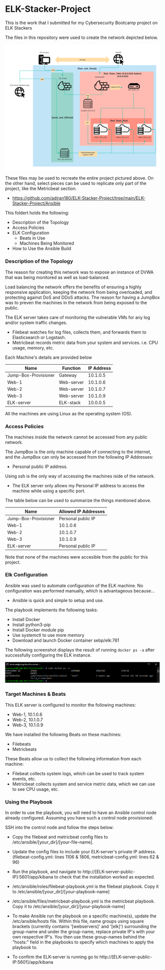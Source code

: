 # ELK-Stacker-Project
This is the work that I submitted for my Cybersecurity Bootcamp project on ELK Stackers

The files in this repository were used to create the network depicted below.

![github-small](https://github.com/adiran180/ELK-Stacker-Project/blob/95d080d4a362518e912e43d691110ae64e0bf2ec/ELK-Stacker-Project/My%20Final%20ELK%20Diagram.png)

These files may be used to recreate the entire project pictured above. On the other hand, select pieces can be used to replicate only part of the project, like the Metricbeat section.

 - https://github.com/adiran180/ELK-Stacker-Project/tree/main/ELK-Stacker-Project/Ansible

This foldert holds the following:
- Description of the Topology
- Access Policies
- ELK Configuration
  - Beats in Use
  - Machines Being Monitored
- How to Use the Ansible Build


### Description of the Topology

The reason for creating this network was to expose an instance of DVWA that was being monitored as well as load-balanced.

Load balancing the network offers the benefits of ensuring a highly responsive application, keeping the network from being overloaded, and protecting against DoS and DDoS attacks.
The reason for having a JumpBox was to preven the machines in the network from being exposed to the public.

The ELK server takes care of monitoring the vulnerable VMs for any log and/or system traffic changes.
- Filebeat watches for log files, collects them, and forwards them to Elasticsearch or Logstash.
- Metricbeat records metric data from your system and services. i.e. CPU usage, memory, etc.

Each Machine's details are provided below


| Name               | Function | IP Address |
|--------------------|----------|------------|
|Jump-Box-Provisioner| Gateway  | 10.1.0.5   |
|        Web-1       |Web-server| 10.1.0.6   |
|        Web-2       |Web-server| 10.1.0.7   |
|        Web-3       |Web-server| 10.1.0.9   |
|      ELK-server    |ELK-stack | 10.0.0.5   |

All the machines are using Linux as the operating system (OS).

### Access Policies

The machines inside the network cannot be accessed from any public network.

The JumpBox is the only machine capable of connecting to the internet, and the JumpBox can only be accessed from the following IP Addresses:
- Personal public IP address.

Using ssh is the only way of accessing the machines iside of the network.
- The ELK server only allows my Personal IP address to access the machine while using a specific port.

The table below can be used to summarize the things mentioned above.

| Name               | Allowed IP Addresses |
|--------------------|----------------------|
|Jump-Box-Provisioner|  Personal public IP  |
|        Web-1       |       10.1.0.6       |
|        Web-2       |       10.1.0.7       |
|        Web-3       |       10.1.0.9       |
|      ELK-server    |  Personal public IP  |

Note that none of the machines were accesible from the public for this project.

### Elk Configuration

Ansible was used to automate configuration of the ELK machine. No configuration was performed manually, which is advantageous because...
- Ansible is quick and simple to setup and use.

The playbook implements the following tasks:
- Install Docker
- Install python3-pip
- Install Docker module pip
- Use systemctl to use more memory
- Download and launch Docker container sebp/elk:761

The following screenshot displays the result of running `docker ps -a` after successfully configuring the ELK instance.

![github-small](https://github.com/adiran180/ELK-Stacker-Project/blob/main/ELK-Stacker-Project/Images/Capture.PNG)

### Target Machines & Beats
This ELK server is configured to monitor the following machines:
- Web-1, 10.1.0.6
- Web-2, 10.1.0.7
- Web-3, 10.1.0.9

We have installed the following Beats on these machines:
- Filebeats
- Metricbeats

These Beats allow us to collect the following information from each machine:
- Filebeat collects system logs, which can be used to track system events, etc.
- Metricbeat collects system and service metric data, which we can use to see CPU usage, etc.

### Using the Playbook
In order to use the playbook, you will need to have an Ansible control node already configured. Assuming you have such a control node provisioned: 

SSH into the control node and follow the steps below:
- Copy the filebeat and metricbeat config files to /etc/ansible/[your_dir]/[your-file-name].
- Update the config files to include your ELK-server's private IP address. (filebeat-config.yml: lines 1106 & 1806, metricbeat-config.yml: lines 62 & 96)
- Run the playbook, and navigate to http://[ELK-server-public-IP]:5601/app/kibana to check that the installation worked as expected.


- /etc/ansible/roles/filebeat-playbook.yml is the filebeat playbook. Copy it to /etc/ansible/[your_dir]/[your-playbook-name]
- /etc/ansible/files/metricbeat-playbook.yml is the metricbeat playbook. Copy it to /etc/ansible/[your_dir]/[your-playbook-name]
- To make Ansible run the playbook on a specific machine(s), update the /etc/ansible/hosts file. Within this file, name groups using square brackets (currently contains '[webservers]' and '[elk]') surrounding the group-name and under the group-name, replace private IP's with your own respective IP's. You then use these group-names behind the "hosts:" field in the playbooks to specify which machines to apply the playbook to.
- To confirm the ELK-server is running go to http://[ELK-server-public-IP:5601]/app/kibana
